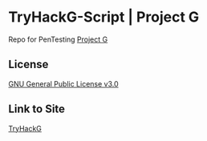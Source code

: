 # TryHackG-Script | Project G
Repo for PenTesting [Project G](https://projectg2.vercel.app/)

## License 
[GNU General Public License v3.0](https://github.com/Twoguini/TryHackG-Script/blob/main/LICENSE)

## Link to Site
[TryHackG](https://project-g-org.github.io/TryHackG/src/BlackBackground) 
